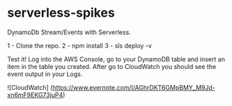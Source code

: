 # serverless-spikes
DynamoDb Stream/Events with Serverless.

1 - Clone the repo.
2 - npm install
3 - sls deploy -v

Test it!
Log into the AWS Console, go to your DynamoDB table and insert an item in the table you created. 
After go to CloudWatch you should see the event output in your Logs.

![CloudWatch]
(https://www.evernote.com/l/AGhrDKT6GMpBMY_M9Jd-xn6mF9EKG73juP4)